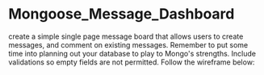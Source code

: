 # Mongoose_Message_Dashboard

create a simple single page message board that allows users to create messages, and comment on existing messages. Remember to put some time into planning out your database to play to Mongo's strengths. Include validations so empty fields are not permitted. Follow the wireframe below:
